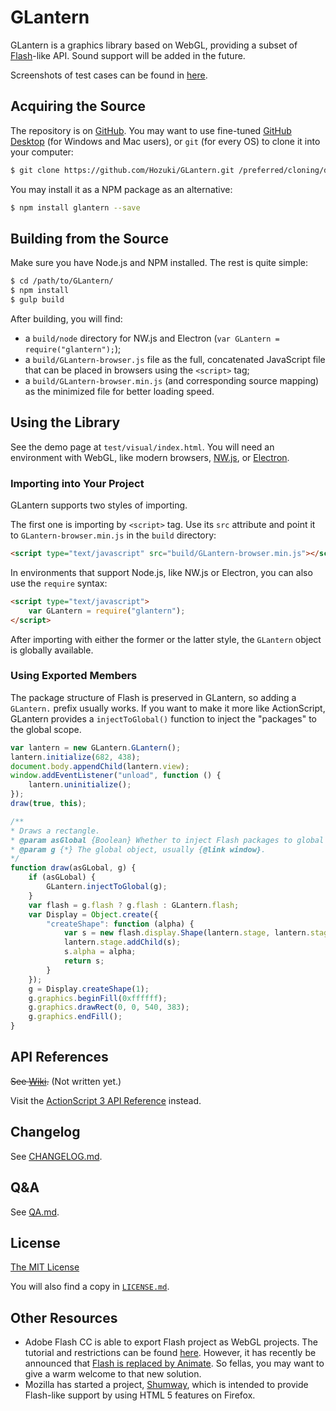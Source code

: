 # GLantern

GLantern is a graphics library based on WebGL, providing a subset of
[Flash](http://www.adobe.com/software/flash/about/)-like API. Sound support will be added in the
future.

Screenshots of test cases can be found in [here](res/images).

## Acquiring the Source

The repository is on [GitHub](http://github.com/Hozuki/GLantern/). You may want to use fine-tuned
[GitHub Desktop](//desktop.github.com/) (for Windows and Mac users), or `git` (for every OS) to
clone it into your computer:

```bash
$ git clone https://github.com/Hozuki/GLantern.git /preferred/cloning/destination
```

You may install it as a NPM package as an alternative:

```bash
$ npm install glantern --save
```

## Building from the Source

Make sure you have Node.js and NPM installed. The rest is quite simple:

```bash
$ cd /path/to/GLantern/
$ npm install
$ gulp build
```

After building, you will find:

- a `build/node` directory for NW.js and Electron (`var GLantern = require("glantern");`);
- a `build/GLantern-browser.js` file as the full, concatenated JavaScript file that can be placed
in browsers using the `<script>` tag;
- a `build/GLantern-browser.min.js` (and corresponding source mapping) as the minimized file for
better loading speed.

## Using the Library

See the demo page at `test/visual/index.html`. You will need an environment with WebGL, like
modern browsers, [NW.js](http://nwjs.io/), or [Electron](http://electron.atom.io/).

### Importing into Your Project

GLantern supports two styles of importing.

The first one is importing by `<script>` tag. Use its `src` attribute and point it to `GLantern-browser.min.js`
in the `build` directory:

```html
<script type="text/javascript" src="build/GLantern-browser.min.js"></script>
```

In environments that support Node.js, like NW.js or Electron, you can also use the `require` syntax:

```html
<script type="text/javascript">
    var GLantern = require("glantern");
</script>
```

After importing with either the former or the latter style, the `GLantern` object is globally available.

### Using Exported Members

The package structure of Flash is preserved in GLantern, so adding a `GLantern.` prefix usually
works. If you want to make it more like ActionScript, GLantern provides a `injectToGlobal()` function
to inject the "packages" to the global scope.

```javascript
var lantern = new GLantern.GLantern();
lantern.initialize(682, 438);
document.body.appendChild(lantern.view);
window.addEventListener("unload", function () {
    lantern.uninitialize();
});
draw(true, this);

/**
* Draws a rectangle.
* @param asGlobal {Boolean} Whether to inject Flash packages to global scope or not.
* @param g {*} The global object, usually {@link window}.
*/
function draw(asGLobal, g) {
    if (asGLobal) {
        GLantern.injectToGlobal(g);
    }
    var flash = g.flash ? g.flash : GLantern.flash;
    var Display = Object.create({
        "createShape": function (alpha) {
            var s = new flash.display.Shape(lantern.stage, lantern.stage);
            lantern.stage.addChild(s);
            s.alpha = alpha;
            return s;
        }
    });
    g = Display.createShape(1);
    g.graphics.beginFill(0xffffff);
    g.graphics.drawRect(0, 0, 540, 383);
    g.graphics.endFill();
}
```

## API References

<del>See [Wiki](//github.com/Hozuki/GLantern/wiki/).</del> (Not written yet.)

Visit the [ActionScript 3 API Reference](http://help.adobe.com/en_US/FlashPlatform/reference/actionscript/3/) instead.

## Changelog

See [CHANGELOG.md](CHANGELOG.md).

## Q&A

See [QA.md](QA.md).

## License

[The MIT License](//mitlicense.org)

You will also find a copy in [`LICENSE.md`](LICENSE.md).

## Other Resources

- Adobe Flash CC is able to export Flash project as WebGL projects. The tutorial and
restrictions can be found [here](https://helpx.adobe.com/flash/using/creating-publishing-webgl-document.html).
However, it has recently be announced that [Flash is replaced by Animate](http://blogs.adobe.com/flashpro/welcome-adobe-animate-cc-a-new-era-for-flash-professional/).
So fellas, you may want to give a warm welcome to that new solution.
- Mozilla has started a project, [Shumway](https://wiki.mozilla.org/Shumway), which is intended to
provide Flash-like support by using HTML 5 features on Firefox.
